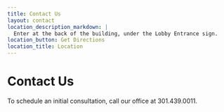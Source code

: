 ```yaml
---
title: Contact Us
layout: contact
location_description_markdown: |
  Enter at the back of the building, under the Lobby Entrance sign.
location_button: Get Directions
location_title: Location
---
```


# Contact Us

To schedule an initial consultation, call our office at 301.439.0011.
